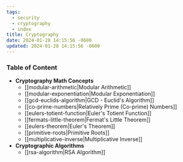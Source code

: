 ```yaml
---
tags:
  - security
  - cryptography
  - index
title: Cryptography
date: 2024-01-28 14:15:56 -0600
updated: 2024-01-28 14:15:56 -0600
---
```


### Table of Content

* **Cryptography Math Concepts**
	* [[modular-arithmetic|Modular Arithmetic]]
	* [[modular-exponentiation|Modular Exponentiation]]
	* [[gcd-euclids-algorithm|GCD - Euclid's Algorithm]]
	* [[co-prime-numbers|Relatively Prime (Co-prime) Numbers]]
	* [[eulers-totient-function|Euler's Totient Function]]
	* [[fermats-little-theorem|Fermat's Little Theorem]]
	* [[eulers-theorem|Euler's Theorem]]
	* [[primitive-roots|Primitive Roots]]
	* [[multiplicative-inverse|Multiplicative Inverse]]
* **Cryptographic Algorithms**
	* [[rsa-algorithm|RSA Algorithm]]
